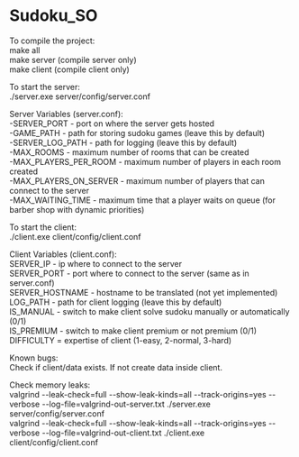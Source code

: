 # Sudoku_SO
To compile the project:  
make all  
make server (compile server only)  
make client (compile client only)  

To start the server:  
./server.exe server/config/server.conf  

Server Variables (server.conf):  
-SERVER_PORT - port on where the server gets hosted  
-GAME_PATH - path for storing sudoku games (leave this by default)  
-SERVER_LOG_PATH - path for logging (leave this by default)  
-MAX_ROOMS - maximum number of rooms that can be created   
-MAX_PLAYERS_PER_ROOM - maximum number of players in each room created  
-MAX_PLAYERS_ON_SERVER - maximum number of players that can connect to the server  
-MAX_WAITING_TIME - maximum time that a player waits on queue (for barber shop with dynamic priorities)  
  
To start the client:  
./client.exe client/config/client.conf  

Client Variables (client.conf):  
SERVER_IP - ip where to connect to the server  
SERVER_PORT - port where to connect to the server (same as in server.conf)  
SERVER_HOSTNAME - hostname to be translated (not yet implemented)  
LOG_PATH - path for client logging (leave this by default)  
IS_MANUAL - switch to make client solve sudoku manually or automatically (0/1)  
IS_PREMIUM - switch to make client premium or not premium (0/1)  
DIFFICULTY = expertise of client (1-easy, 2-normal, 3-hard)  

Known bugs:  
Check if client/data exists. If not create data inside client.  

Check memory leaks:  
valgrind --leak-check=full --show-leak-kinds=all --track-origins=yes --verbose --log-file=valgrind-out-server.txt ./server.exe server/config/server.conf  
valgrind --leak-check=full --show-leak-kinds=all --track-origins=yes --verbose --log-file=valgrind-out-client.txt ./client.exe client/config/client.conf  
